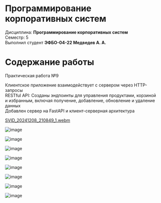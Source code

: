 # Программирование корпоративных систем
Дисциплина: **Программирование корпоративных систем** <br>
Семестр: 5 <br>
Выполнил студент **ЭФБО-04-22 Медведев А. А.** <br>

# Содержание работы

Практическая работа №9

Клиентское приложение взаимодействует с сервером через HTTP-запросы <br>
RESTful API: Созданы эндпоинты для управления продуктами, корзиной и избранным, включая получение, добавление, обновление и удаление данных <br>
Добавлен сервер на FastAPI и клиент-серверная архитектура <br>


[SVID_20241208_210849_1.webm](https://github.com/user-attachments/assets/f722fd7e-d3ef-4b95-9cd5-16c4ebbff9c1)


![image](https://github.com/user-attachments/assets/db194208-d94e-4b77-b5d9-6211c3025414)


![image](https://github.com/user-attachments/assets/a0095631-f629-4919-817f-a57107a70407)


![image](https://github.com/user-attachments/assets/5e6eb29c-586e-44d5-b345-036a02031039)


![image](https://github.com/user-attachments/assets/7bf64078-90d9-4944-b337-51bde7baa94d)


![image](https://github.com/user-attachments/assets/c6ce987a-96c2-4869-b20e-095a0b31d48f)


![image](https://github.com/user-attachments/assets/0769e5e2-5189-4e9f-aaaa-708f5099e4d7)


![image](https://github.com/user-attachments/assets/9ef8d555-e00d-4d25-8b63-ac6924ff5171)


![image](https://github.com/user-attachments/assets/83aa3753-ce29-439e-8d5e-00190942cba6)


